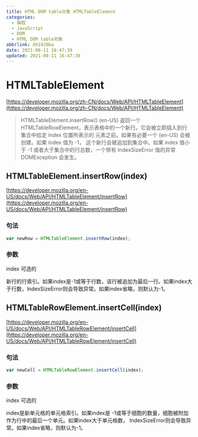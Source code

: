 ```yaml
---
title: HTML DOM table对象 HTMLTableElement
categories:
  - 编程
  - JavaScript
  - DOM
  - HTML DOM table对象
abbrlink: d91920ba
date: 2021-08-11 16:47:39
updated: 2021-08-11 16:47:39
---
```

# HTMLTableElement
[https://developer.mozilla.org/zh-CN/docs/Web/API/HTMLTableElement](https://developer.mozilla.org/zh-CN/docs/Web/API/HTMLTableElement)
> HTMLTableElement.insertRow() (en-US)
> 返回一个 HTMLTableRowElement，表示表格中的一个新行。它会被立即插入到行集合中给定 index 位置所表示的 <tr> 元素之前。如果有必要一个 <tbody> (en-US) 会被创建。如果 index 值为 -1， 这个新行会被追加到集合中。如果 index 值小于 -1 或者大于集合中的行总数，一个带有 IndexSizeError 值的异常 DOMException 会发生。

## HTMLTableElement.insertRow(index)
[https://developer.mozilla.org/en-US/docs/Web/API/HTMLTableElement/insertRow](https://developer.mozilla.org/en-US/docs/Web/API/HTMLTableElement/insertRow)
### 句法
```javascript
var newRow = HTMLTableElement.insertRow(index);
```
### 参数
index 可选的

新行的行索引。如果index是-1或等于行数，该行被追加为最后一行。如果index大于行数，IndexSizeError则会导致异常。如果index省略，则默认为-1。


## HTMLTableRowElement.insertCell(index)
[https://developer.mozilla.org/en-US/docs/Web/API/HTMLTableRowElement/insertCell](https://developer.mozilla.org/en-US/docs/Web/API/HTMLTableRowElement/insertCell)
### 句法
```javascript
var newCell = HTMLTableRowElement.insertCell(index);
```
### 参数
index 可选的

index是新单元格的单元格索引。如果index是 -1或等于细胞的数量，细胞被附加作为行中的最后一个单元。如果index大于单元格数， IndexSizeError则会导致异常。如果index省略，则默认为-1。
